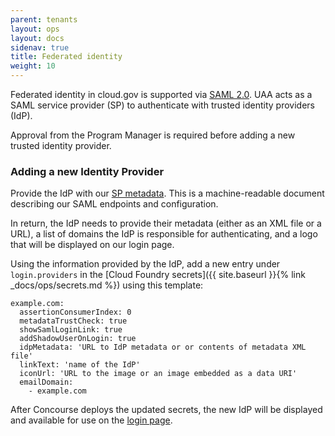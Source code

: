 ```yaml
---
parent: tenants
layout: ops
layout: docs
sidenav: true
title: Federated identity
weight: 10
---
```


Federated identity in cloud.gov is supported via [SAML 2.0](https://en.wikipedia.org/wiki/SAML_2.0).  UAA acts as a SAML service provider (SP) to authenticate with trusted identity providers (IdP).

Approval from the Program Manager is required before adding a new trusted identity provider.

### Adding a new Identity Provider

Provide the IdP with our [SP metadata](https://login.fr.cloud.gov/saml/metadata).  This is a machine-readable document describing our SAML endpoints and configuration.

In return, the IdP needs to provide their metadata (either as an XML file or a URL), a list of domains the IdP is responsible for authenticating, and a logo that will be displayed on our login page.

Using the information provided by the IdP, add a new entry under `login.providers` in the [Cloud Foundry secrets]({{ site.baseurl }}{% link _docs/ops/secrets.md %}) using this template:

    example.com:
      assertionConsumerIndex: 0
      metadataTrustCheck: true
      showSamlLoginLink: true
      addShadowUserOnLogin: true
      idpMetadata: 'URL to IdP metadata or or contents of metadata XML file'
      linkText: 'name of the IdP'
      iconUrl: 'URL to the image or an image embedded as a data URI'
      emailDomain:
        - example.com

After Concourse deploys the updated secrets, the new IdP will be displayed and available for use on the [login page](https://login.fr.cloud.gov).
